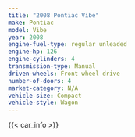 ```yaml
---
title: "2008 Pontiac Vibe"
make: Pontiac
model: Vibe
year: 2008
engine-fuel-type: regular unleaded
engine-hp: 126
engine-cylinders: 4
transmission-type: Manual
driven-wheels: Front wheel drive
number-of-doors: 4
market-category: N/A
vehicle-size: Compact
vehicle-style: Wagon
---
```


{{< car_info >}}
